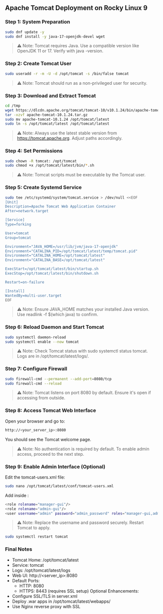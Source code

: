 ## Apache Tomcat Deployment on Rocky Linux 9

### Step 1: System Preparation

```bash
sudo dnf update -y
sudo dnf install -y java-17-openjdk-devel wget
```
> ⚠️ Note: Tomcat requires Java. Use a compatible version like OpenJDK 11 or 17. Verify with java -version.

### Step 2: Create Tomcat User

```bash
sudo useradd -r -m -U -d /opt/tomcat -s /bin/false tomcat
```
> ⚠️ Note: Tomcat should run as a non-privileged user for security.

### Step 3: Download and Extract Tomcat

```bash
cd /tmp
wget https://dlcdn.apache.org/tomcat/tomcat-10/v10.1.24/bin/apache-tomcat-10.1.24.tar.gz
tar -xzvf apache-tomcat-10.1.24.tar.gz
sudo mv apache-tomcat-10.1.24 /opt/tomcat/latest
sudo ln -s /opt/tomcat/latest /opt/tomcat/latest
```
> ⚠️ Note: Always use the latest stable version from https://tomcat.apache.org. Adjust paths accordingly.

### Step 4: Set Permissions

```bash
sudo chown -R tomcat: /opt/tomcat
sudo chmod +x /opt/tomcat/latest/bin/*.sh
```
> ⚠️ Note: Tomcat scripts must be executable by the Tomcat user.

### Step 5: Create Systemd Service

```bash
sudo tee /etc/systemd/system/tomcat.service > /dev/null <<EOF
[Unit]
Description=Apache Tomcat Web Application Container
After=network.target

[Service]
Type=forking

User=tomcat
Group=tomcat

Environment="JAVA_HOME=/usr/lib/jvm/java-17-openjdk"
Environment="CATALINA_PID=/opt/tomcat/latest/temp/tomcat.pid"
Environment="CATALINA_HOME=/opt/tomcat/latest"
Environment="CATALINA_BASE=/opt/tomcat/latest"

ExecStart=/opt/tomcat/latest/bin/startup.sh
ExecStop=/opt/tomcat/latest/bin/shutdown.sh

Restart=on-failure

[Install]
WantedBy=multi-user.target
EOF
```
> ⚠️ Note: Ensure JAVA_HOME matches your installed Java version. Use readlink -f $(which java) to confirm.

### Step 6: Reload Daemon and Start Tomcat

```bash
sudo systemctl daemon-reload
sudo systemctl enable --now tomcat
```
> ⚠️ Note: Check Tomcat status with sudo systemctl status tomcat. Logs are in /opt/tomcat/latest/logs/.

### Step 7: Configure Firewall

```bash
sudo firewall-cmd --permanent --add-port=8080/tcp
sudo firewall-cmd --reload
```
> ⚠️ Note: Tomcat listens on port 8080 by default. Ensure it's open if accessing from outside.

### Step 8: Access Tomcat Web Interface

Open your browser and go to:
```bash
http://<your_server_ip>:8080
```
You should see the Tomcat welcome page.
> ⚠️ Note: No authentication is required by default. To enable admin access, proceed to the next step.

### Step 9: Enable Admin Interface (Optional)

Edit the tomcat-users.xml file:
```bash
sudo nano /opt/tomcat/latest/conf/tomcat-users.xml
```
Add inside <tomcat-users>:
```bash
<role rolename="manager-gui"/>
<role rolename="admin-gui"/>
<user username="admin" password="admin_password" roles="manager-gui,admin-gui"/>
```
> ⚠️ Note: Replace the username and password securely. Restart Tomcat to apply.
```bash
sudo systemctl restart tomcat
```

### Final Notes

- Tomcat Home: /opt/tomcat/latest
- Service: tomcat
- Logs: /opt/tomcat/latest/logs
- Web UI: http://<server_ip>:8080
- Default Ports:
  - HTTP: 8080
  - HTTPS: 8443 (requires SSL setup)
Optional Enhancements:
- Configure SSL/TLS in server.xml
- Deploy .war apps in /opt/tomcat/latest/webapps/
- Use Nginx reverse proxy with SSL
